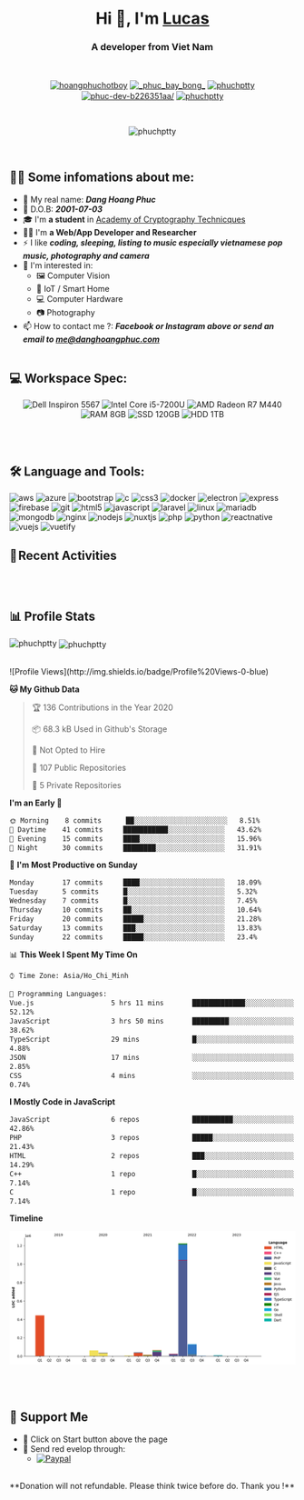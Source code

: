 <h1 align="center">Hi 👋, I'm <a href="https://danghoangphuc.com" target="_blank">Lucas</a></h1>
<h3 align="center">A developer from Viet Nam </h3>
<br>
<p align="center">
	<a href="https://fb.com/hoangphuchotboy" target="blank"><img align="center" src="https://cdn.jsdelivr.net/npm/simple-icons@3.0.1/icons/facebook.svg" alt="hoangphuchotboy" height="30" width="30" /></a>
	<a href="https://instagram.com/_phuc_bay_bong_" target="blank"><img align="center" src="https://cdn.jsdelivr.net/npm/simple-icons@3.0.1/icons/instagram.svg" alt="_phuc_bay_bong_" height="30" width="30" /></a>
	<a href="https://twitter.com/phuchptty" target="blank"><img align="center" src="https://cdn.jsdelivr.net/npm/simple-icons@3.0.1/icons/twitter.svg" alt="phuchptty" height="30" width="30" /></a>
	<a href="https://linkedin.com/in/phuc-dev-b226351aa/" target="blank"><img align="center" src="https://cdn.jsdelivr.net/npm/simple-icons@3.0.1/icons/linkedin.svg" alt="phuc-dev-b226351aa/" height="30" width="30" /></a>
	<a href="https://www.hackerrank.com/phuchptty" target="blank"><img align="center" src="https://cdn.jsdelivr.net/npm/simple-icons@3.0.1/icons/hackerrank.svg" alt="phuchptty" height="30" width="30" /></a>
</p>
<br>
<p align="center"> <img src="https://komarev.com/ghpvc/?username=phuchptty" alt="phuchptty" /> </p>
<br>

## 💁‍♂️ Some infomations about me: <br>
- 🧑 My real name: ***Dang Hoang Phuc***
- 🎂 D.O.B: ***2001-07-03***
- 🎓 I'm **a student** in [Academy of Cryptography Technicques](http://actvn.edu.vn/)
- 👷‍♂️ I'm **a Web/App Developer and Researcher**
- ⚡ I like ***coding, sleeping, listing to music especially vietnamese pop music, photography and camera***
- 🙌 I'm interested in:
  - 🖼 Computer Vision
  - 🏡 IoT / Smart Home
  - 💻 Computer Hardware
  - 📷 Photography
- 📫 How to contact me ?: ***Facebook or Instagram above or send an email to [me@danghoangphuc.com](mailto:me@danghoangphuc.com)***
<br><br>
## 💻 Workspace Spec:
<p align="center">
	<img src="https://img.shields.io/badge/Dell-Inspiron%205567-%23999999.svg?&style=for-the-badge&logo=dell&logoColor=white" title="Dell Inspiron 5567" alt="Dell Inspiron 5567"/>
	<img src="https://img.shields.io/badge/intel-Core%20i5%207200U-%230071C5.svg?&style=for-the-badge&logo=intel&logoColor=white" title="Intel Core i5-7200U" alt="Intel Core i5-7200U"/>
	<img src="https://img.shields.io/badge/amd-Radeon%20R7%20M440%202GB-%23ED1C24.svg?&style=for-the-badge&logo=amd&logoColor=white" title="AMD Radeon R7 M440" alt="AMD Radeon R7 M440"/>
	<img src="https://img.shields.io/badge/RAM-8GB-yellow.svg?&style=for-the-badge" title="RAM 8GB" alt="RAM 8GB"/>
	<img src="https://img.shields.io/badge/SSD-120GB-%23FEAA2D.svg?&style=for-the-badge" title="SSD 120GB" alt="SSD 120GB"/>
	<img src="https://img.shields.io/badge/HDD-1TB-%23F16061.svg?&style=for-the-badge" title="HDD 1TB" alt="HDD 1TB"/>
</p>
<br><br>

## 🛠 Language and Tools: <br>
<!--<code><img src="https://image.flaticon.com/icons/svg/919/919825.svg" width="50px" alt="Nodejs" title="Nodejs"/></code>
<code><img src="https://image.flaticon.com/icons/svg/2721/2721279.svg" width="50px" alt="PHP" title="PHP" /></code>
<code><img src="https://image.flaticon.com/icons/png/512/1183/1183622.png" width="50px" alt="VueJS" title="VueJS" /></code>
<code><img src="https://image.flaticon.com/icons/png/512/1183/1183621.png" width="50px" alt="ReactJS" title="ReactJS" /></code>
<code><img src="https://image.flaticon.com/icons/svg/220/220603.svg" width="50px" alt="Chrome" title="Chrome" /></code>
<code><img src="https://image.flaticon.com/icons/svg/906/906324.svg" width="50px" alt="Visual Studio" title="Visual Studio" /></code>
<code><img src="https://image.flaticon.com/icons/svg/1199/1199128.svg" width="50px" alt="Mysql" title="Mysql" /></code>
<code><img src="https://image.flaticon.com/icons/svg/1199/1199118.svg" width="50px" alt="HTML 5" title="HTML 5" /></code>
<code><img src="https://image.flaticon.com/icons/svg/74/74942.svg" width="50px" alt="Crypto" title="Crypto" /></code>
<code><img src="https://image.flaticon.com/icons/png/512/2729/2729197.png" width="50px" alt="Hardware" title="Hardware" /></code>
<br><br>-->
<p align="left"><img src="https://devicons.github.io/devicon/devicon.git/icons/amazonwebservices/amazonwebservices-original-wordmark.svg" alt="aws" width="40" height="40"/> <img src="https://www.vectorlogo.zone/logos/microsoft_azure/microsoft_azure-icon.svg" alt="azure" width="40" height="40"/> <img src="https://devicons.github.io/devicon/devicon.git/icons/bootstrap/bootstrap-plain.svg" alt="bootstrap" width="40" height="40"/> <img src="https://devicons.github.io/devicon/devicon.git/icons/c/c-original.svg" alt="c" width="40" height="40"/> <img src="https://devicons.github.io/devicon/devicon.git/icons/css3/css3-original-wordmark.svg" alt="css3" width="40" height="40"/> <img src="https://devicons.github.io/devicon/devicon.git/icons/docker/docker-original-wordmark.svg" alt="docker" width="40" height="40"/> <img src="https://devicons.github.io/devicon/devicon.git/icons/electron/electron-original.svg" alt="electron" width="40" height="40"/> <img src="https://devicons.github.io/devicon/devicon.git/icons/express/express-original-wordmark.svg" alt="express" width="40" height="40"/> <img src="https://www.vectorlogo.zone/logos/firebase/firebase-icon.svg" alt="firebase" width="40" height="40"/> <img src="https://www.vectorlogo.zone/logos/git-scm/git-scm-icon.svg" alt="git" width="40" height="40"/> <img src="https://devicons.github.io/devicon/devicon.git/icons/html5/html5-original-wordmark.svg" alt="html5" width="40" height="40"/> <img src="https://devicons.github.io/devicon/devicon.git/icons/javascript/javascript-original.svg" alt="javascript" width="40" height="40"/> <img src="https://devicons.github.io/devicon/devicon.git/icons/laravel/laravel-plain-wordmark.svg" alt="laravel" width="40" height="40"/> <img src="https://devicons.github.io/devicon/devicon.git/icons/linux/linux-original.svg" alt="linux" width="40" height="40"/> <img src="https://www.vectorlogo.zone/logos/mariadb/mariadb-icon.svg" alt="mariadb" width="40" height="40"/> <img src="https://devicons.github.io/devicon/devicon.git/icons/mongodb/mongodb-original-wordmark.svg" alt="mongodb" width="40" height="40"/> <img src="https://devicons.github.io/devicon/devicon.git/icons/nginx/nginx-original.svg" alt="nginx" width="40" height="40"/> <img src="https://devicons.github.io/devicon/devicon.git/icons/nodejs/nodejs-original-wordmark.svg" alt="nodejs" width="40" height="40"/> <img src="https://www.vectorlogo.zone/logos/nuxtjs/nuxtjs-icon.svg" alt="nuxtjs" width="40" height="40"/> <img src="https://devicons.github.io/devicon/devicon.git/icons/php/php-original.svg" alt="php" width="40" height="40"/> <img src="https://devicons.github.io/devicon/devicon.git/icons/python/python-original.svg" alt="python" width="40" height="40"/> <img src="https://reactnative.dev/img/header_logo.svg" alt="reactnative" width="40" height="40"/> <img src="https://devicons.github.io/devicon/devicon.git/icons/vuejs/vuejs-original-wordmark.svg" alt="vuejs" width="40" height="40"/> <img src="https://seeklogo.com/images/V/vuetify-logo-3BCF73C928-seeklogo.com.png" alt="vuetify" width="40" height="40"/></p>

## 🧲 Recent Activities
<!--START_SECTION:activity-->

<!--END_SECTION:activity-->
<br><br>

## 📊 Profile Stats
<p><img align="left" src="https://github-readme-stats.vercel.app/api/top-langs/?username=phuchptty&layout=compact&hide=html" alt="phuchptty" /></p>

<p>&nbsp;<img align="center" src="https://github-readme-stats.vercel.app/api?username=phuchptty&show_icons=true" alt="phuchptty" /></p>
<br>
<!--START_SECTION:waka-->
![Profile Views](http://img.shields.io/badge/Profile%20Views-0-blue)

**🐱 My Github Data** 

> 🏆 136 Contributions in the Year 2020
 > 
> 📦 68.3 kB Used in Github's Storage 
 > 
> 🚫 Not Opted to Hire
 > 
> 📜 107 Public Repositories 
 > 
> 🔑 5 Private Repositories  

**I'm an Early 🐤** 

```text
🌞 Morning    8 commits      ██░░░░░░░░░░░░░░░░░░░░░░░   8.51% 
🌆 Daytime    41 commits     ███████████░░░░░░░░░░░░░░   43.62% 
🌃 Evening    15 commits     ████░░░░░░░░░░░░░░░░░░░░░   15.96% 
🌙 Night      30 commits     ████████░░░░░░░░░░░░░░░░░   31.91%

```
📅 **I'm Most Productive on Sunday** 

```text
Monday       17 commits     ████░░░░░░░░░░░░░░░░░░░░░   18.09% 
Tuesday      5 commits      █░░░░░░░░░░░░░░░░░░░░░░░░   5.32% 
Wednesday    7 commits      █░░░░░░░░░░░░░░░░░░░░░░░░   7.45% 
Thursday     10 commits     ██░░░░░░░░░░░░░░░░░░░░░░░   10.64% 
Friday       20 commits     █████░░░░░░░░░░░░░░░░░░░░   21.28% 
Saturday     13 commits     ███░░░░░░░░░░░░░░░░░░░░░░   13.83% 
Sunday       22 commits     █████░░░░░░░░░░░░░░░░░░░░   23.4%

```


📊 **This Week I Spent My Time On** 

```text
⌚︎ Time Zone: Asia/Ho_Chi_Minh

💬 Programming Languages: 
Vue.js                   5 hrs 11 mins       █████████████░░░░░░░░░░░░   52.12% 
JavaScript               3 hrs 50 mins       █████████░░░░░░░░░░░░░░░░   38.62% 
TypeScript               29 mins             █░░░░░░░░░░░░░░░░░░░░░░░░   4.88% 
JSON                     17 mins             ░░░░░░░░░░░░░░░░░░░░░░░░░   2.85% 
CSS                      4 mins              ░░░░░░░░░░░░░░░░░░░░░░░░░   0.74%

```

**I Mostly Code in JavaScript** 

```text
JavaScript               6 repos             ██████████░░░░░░░░░░░░░░░   42.86% 
PHP                      3 repos             █████░░░░░░░░░░░░░░░░░░░░   21.43% 
HTML                     2 repos             ███░░░░░░░░░░░░░░░░░░░░░░   14.29% 
C++                      1 repo              █░░░░░░░░░░░░░░░░░░░░░░░░   7.14% 
C                        1 repo              █░░░░░░░░░░░░░░░░░░░░░░░░   7.14%

```


**Timeline**

![Chart not found](https://raw.githubusercontent.com/phuchptty/phuchptty/master/charts/bar_graph.png) 


<!--END_SECTION:waka-->

<br><br>
## 💖 Support Me
- 🌟 Click on Start button above the page
- 🧧 Send red evelop through:
  - [<img src="https://img.shields.io/badge/paypal-%2300457C.svg?&style=for-the-badge&logo=paypal&logoColor=white" title="Paypal" alt="Paypal"/>](paypal.me/phuchptty)
<br>
**Donation will not refundable. Please think twice before do. Thank you !**
